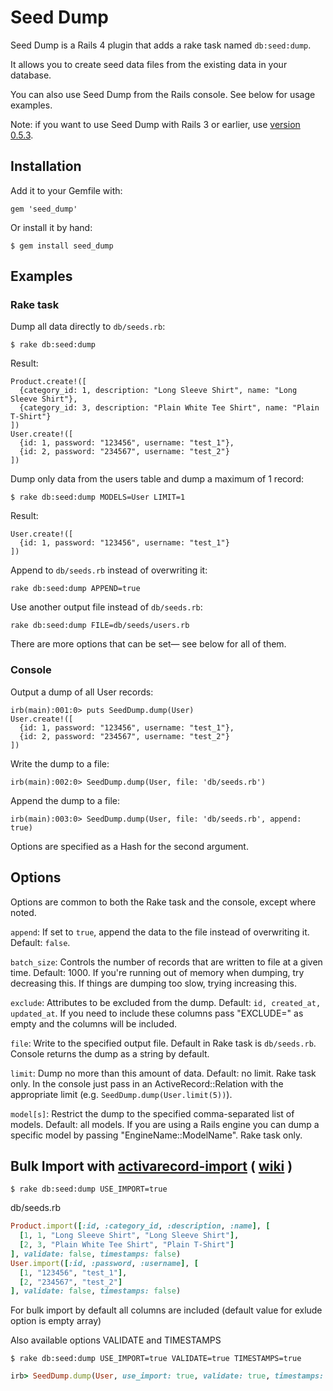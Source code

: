 Seed Dump
========

Seed Dump is a Rails 4 plugin that adds a rake task named `db:seed:dump`.

It allows you to create seed data files from the existing data in your database.

You can also use Seed Dump from the Rails console.  See below for usage examples.

Note: if you want to use Seed Dump with Rails 3 or earlier, use [version 0.5.3](http://rubygems.org/gems/seed_dump/versions/0.5.3).

Installation
------------

Add it to your Gemfile with:

    gem 'seed_dump'

Or install it by hand:

    $ gem install seed_dump

Examples
--------

### Rake task

Dump all data directly to `db/seeds.rb`:

    $ rake db:seed:dump

Result:

    Product.create!([
      {category_id: 1, description: "Long Sleeve Shirt", name: "Long Sleeve Shirt"},
      {category_id: 3, description: "Plain White Tee Shirt", name: "Plain T-Shirt"}
    ])
    User.create!([
      {id: 1, password: "123456", username: "test_1"},
      {id: 2, password: "234567", username: "test_2"}
    ])

Dump only data from the users table and dump a maximum of 1 record:

    $ rake db:seed:dump MODELS=User LIMIT=1

Result:

    User.create!([
      {id: 1, password: "123456", username: "test_1"}
    ])

Append to `db/seeds.rb` instead of overwriting it:

    rake db:seed:dump APPEND=true

Use another output file instead of `db/seeds.rb`:

    rake db:seed:dump FILE=db/seeds/users.rb

There are more options that can be set— see below for all of them.

### Console

Output a dump of all User records:

    irb(main):001:0> puts SeedDump.dump(User)
    User.create!([
      {id: 1, password: "123456", username: "test_1"},
      {id: 2, password: "234567", username: "test_2"}
    ])

Write the dump to a file:

    irb(main):002:0> SeedDump.dump(User, file: 'db/seeds.rb')

Append the dump to a file:

    irb(main):003:0> SeedDump.dump(User, file: 'db/seeds.rb', append: true)

Options are specified as a Hash for the second argument.

Options
-------

Options are common to both the Rake task and the console, except where noted.

`append`: If set to `true`, append the data to the file instead of overwriting it.  Default: `false`.

`batch_size`: Controls the number of records that are written to file at a given time.  Default: 1000.  If you're running out of memory when dumping, try decreasing this.  If things are dumping too slow, trying increasing this.

`exclude`: Attributes to be excluded from the dump.  Default: `id, created_at, updated_at`. If you need to include these columns pass "EXCLUDE=" as empty and the columns will be included.

`file`: Write to the specified output file.  Default in Rake task is `db/seeds.rb`.  Console returns the dump as a string by default.

`limit`: Dump no more than this amount of data.  Default: no limit.  Rake task only.  In the console just pass in an ActiveRecord::Relation with the appropriate limit (e.g. `SeedDump.dump(User.limit(5))`).

`model[s]`: Restrict the dump to the specified comma-separated list of models.  Default: all models.  If you are using a Rails engine you can dump a specific model by passing "EngineName::ModelName". Rake task only.


Bulk Import with [activarecord-import](https://github.com/zdennis/activerecord-import) ( [wiki](https://github.com/zdennis/activerecord-import/wiki) )
----------

    $ rake db:seed:dump USE_IMPORT=true

db/seeds.rb

```ruby
Product.import([:id, :category_id, :description, :name], [
  [1, 1, "Long Sleeve Shirt", "Long Sleeve Shirt"],
  [2, 3, "Plain White Tee Shirt", "Plain T-Shirt"]
], validate: false, timestamps: false)
User.import([:id, :password, :username], [
  [1, "123456", "test_1"],
  [2, "234567", "test_2"]
], validate: false, timestamps: false)
```

For bulk import by default all columns are included (default value for exlude option is empty array)

Also available options VALIDATE and TIMESTAMPS

    $ rake db:seed:dump USE_IMPORT=true VALIDATE=true TIMESTAMPS=true

```ruby
irb> SeedDump.dump(User, use_import: true, validate: true, timestamps: true)
```